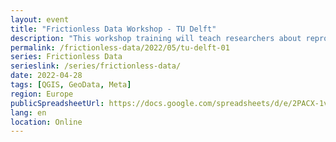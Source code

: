 ```yaml
---
layout: event
title: "Frictionless Data Workshop - TU Delft"
description: "This workshop training will teach researchers about reproducible data workflows, including how to make tabular data more FAIR and of higher quality. The lesson will be part-lecture, and mostly hands-on Python coding in a notebook, with technical helpers available to help."
permalink: /frictionless-data/2022/05/tu-delft-01
series: Frictionless Data
serieslink: /series/frictionless-data/
date: 2022-04-28
tags: [QGIS, GeoData, Meta]
region: Europe
publicSpreadsheetUrl: https://docs.google.com/spreadsheets/d/e/2PACX-1vSKFyZzSjHo5iZmvzo7QMHCMmq_DhAouq0IVS2jVD3MFZDfZaipnXOmzrxhVNhbSuj8UQpAUTjPvg3g/pub?output=csv
lang: en
location: Online
---
```

